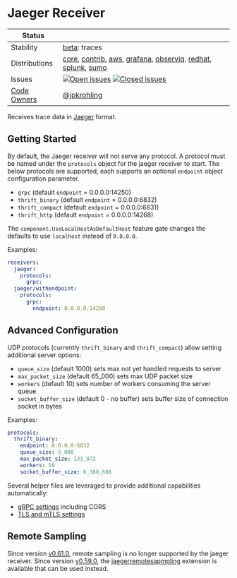 # Jaeger Receiver

<!-- status autogenerated section -->
| Status        |           |
| ------------- |-----------|
| Stability     | [beta]: traces   |
| Distributions | [core], [contrib], [aws], [grafana], [observiq], [redhat], [splunk], [sumo] |
| Issues        | [![Open issues](https://img.shields.io/github/issues-search/open-telemetry/opentelemetry-collector-contrib?query=is%3Aissue%20is%3Aopen%20label%3Areceiver%2Fjaeger%20&label=open&color=orange&logo=opentelemetry)](https://github.com/open-telemetry/opentelemetry-collector-contrib/issues?q=is%3Aopen+is%3Aissue+label%3Areceiver%2Fjaeger) [![Closed issues](https://img.shields.io/github/issues-search/open-telemetry/opentelemetry-collector-contrib?query=is%3Aissue%20is%3Aclosed%20label%3Areceiver%2Fjaeger%20&label=closed&color=blue&logo=opentelemetry)](https://github.com/open-telemetry/opentelemetry-collector-contrib/issues?q=is%3Aclosed+is%3Aissue+label%3Areceiver%2Fjaeger) |
| [Code Owners](https://github.com/open-telemetry/opentelemetry-collector-contrib/blob/main/CONTRIBUTING.md#becoming-a-code-owner)    | [@jpkrohling](https://www.github.com/jpkrohling) |

[beta]: https://github.com/open-telemetry/opentelemetry-collector#beta
[core]: https://github.com/open-telemetry/opentelemetry-collector-releases/tree/main/distributions/otelcol
[contrib]: https://github.com/open-telemetry/opentelemetry-collector-releases/tree/main/distributions/otelcol-contrib
[aws]: https://github.com/aws-observability/aws-otel-collector
[grafana]: https://github.com/grafana/agent
[observiq]: https://github.com/observIQ/observiq-otel-collector
[redhat]: https://github.com/os-observability/redhat-opentelemetry-collector
[splunk]: https://github.com/signalfx/splunk-otel-collector
[sumo]: https://github.com/SumoLogic/sumologic-otel-collector
<!-- end autogenerated section -->

Receives trace data in [Jaeger](https://www.jaegertracing.io/) format.

## Getting Started

By default, the Jaeger receiver will not serve any protocol. A protocol must be
named under the `protocols` object for the jaeger receiver to start. The
below protocols are supported, each supports an optional `endpoint`
object configuration parameter.

- `grpc` (default `endpoint` = 0.0.0.0:14250)
- `thrift_binary` (default `endpoint` = 0.0.0.0:6832)
- `thrift_compact` (default `endpoint` = 0.0.0.0:6831)
- `thrift_http` (default `endpoint` = 0.0.0.0:14268)

The `component.UseLocalHostAsDefaultHost` feature gate changes the defaults to use `localhost` instead of `0.0.0.0`.

Examples:

```yaml
receivers:
  jaeger:
    protocols:
      grpc:
  jaeger/withendpoint:
    protocols:
      grpc:
        endpoint: 0.0.0.0:14260
```

## Advanced Configuration

UDP protocols (currently `thrift_binary` and `thrift_compact`) allow setting additional
server options:

- `queue_size` (default 1000) sets max not yet handled requests to server
- `max_packet_size` (default 65_000) sets max UDP packet size
- `workers` (default 10) sets number of workers consuming the server queue
- `socket_buffer_size` (default 0 - no buffer) sets buffer size of connection socket in bytes

Examples:

```yaml
protocols:
  thrift_binary:
    endpoint: 0.0.0.0:6832
    queue_size: 5_000
    max_packet_size: 131_072
    workers: 50
    socket_buffer_size: 8_388_608
```

Several helper files are leveraged to provide additional capabilities automatically:

- [gRPC settings](https://github.com/open-telemetry/opentelemetry-collector/blob/main/config/configgrpc/README.md) including CORS
- [TLS and mTLS settings](https://github.com/open-telemetry/opentelemetry-collector/blob/main/config/configtls/README.md)

## Remote Sampling

Since version [v0.61.0](https://github.com/open-telemetry/opentelemetry-collector-contrib/releases/tag/v0.61.0), remote sampling is no longer supported by the jaeger receiver. Since version [v0.59.0](https://github.com/open-telemetry/opentelemetry-collector-contrib/releases/tag/v0.59.0), the [jaegerremotesapmpling](https://github.com/open-telemetry/opentelemetry-collector-contrib/blob/v0.61.0/extension/jaegerremotesampling/README.md) extension is available that can be used instead.

